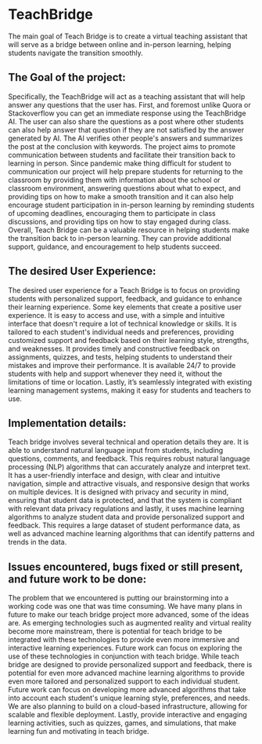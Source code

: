 # TeachBridge
The main goal of Teach Bridge is to create a virtual teaching assistant that will serve as a bridge between online and in-person learning, helping students navigate the transition smoothly.


## The Goal of the project: 

Specifically, the TeachBridge will act as a teaching assistant that will help answer any questions that the user has. First, and foremost unlike Quora or Stackoverflow you can get an immediate response using the TeachBridge AI. The user can also share the questions as a post where other students can also help answer that question if they are not satisfied by the answer generated by AI. The AI verifies other people's answers and summarizes the post at the conclusion with keywords. The project aims to promote communication between students and facilitate their transition back to learning in person. Since pandemic make thing difficult for student to communication our project will help prepare students for returning to the classroom by providing them with information about the school or classroom environment, answering questions about what to expect, and providing tips on how to make a smooth transition and it can also help encourage student participation in in-person learning by reminding students of upcoming deadlines, encouraging them to participate in class discussions, and providing tips on how to stay engaged during class. Overall, Teach Bridge can be a valuable resource in helping students make the transition back to in-person learning. They can provide additional support, guidance, and encouragement to help students succeed. 

## The desired User Experience: 

The desired user experience for a Teach Bridge is to focus on providing students with personalized support, feedback, and guidance to enhance their learning experience. Some key elements that create a positive user experience. It is easy to access and use, with a simple and intuitive interface that doesn't require a lot of technical knowledge or skills. It is tailored to each student's individual needs and preferences, providing customized support and feedback based on their learning style, strengths, and weaknesses. It provides timely and constructive feedback on assignments, quizzes, and tests, helping students to understand their mistakes and improve their performance. It is available 24/7 to provide students with help and support whenever they need it, without the limitations of time or location. Lastly, it’s seamlessly integrated with existing learning management systems, making it easy for students and teachers to use. 

## Implementation details: 

Teach bridge involves several technical and operation details they are. It is able to understand natural language input from students, including questions, comments, and feedback. This requires robust natural language processing (NLP) algorithms that can accurately analyze and interpret text. It has a user-friendly interface and design, with clear and intuitive navigation, simple and attractive visuals, and responsive design that works on multiple devices. It is designed with privacy and security in mind, ensuring that student data is protected, and that the system is compliant with relevant data privacy regulations and lastly, it uses machine learning algorithms to analyze student data and provide personalized support and feedback. This requires a large dataset of student performance data, as well as advanced machine learning algorithms that can identify patterns and trends in the data. 

 

## Issues encountered, bugs fixed or still present, and future work to be done: 

The problem that we encountered is putting our brainstorming into a working code was one that was time consuming. We have many plans in future to make our teach bridge project more advanced, some of the ideas are. As emerging technologies such as augmented reality and virtual reality become more mainstream, there is potential for teach bridge to be integrated with these technologies to provide even more immersive and interactive learning experiences. Future work can focus on exploring the use of these technologies in conjunction with teach bridge. While teach bridge are designed to provide personalized support and feedback, there is potential for even more advanced machine learning algorithms to provide even more tailored and personalized support to each individual student. Future work can focus on developing more advanced algorithms that take into account each student's unique learning style, preferences, and needs. We are also planning to build on a cloud-based infrastructure, allowing for scalable and flexible deployment. Lastly, provide interactive and engaging learning activities, such as quizzes, games, and simulations, that make learning fun and motivating in teach bridge. 
